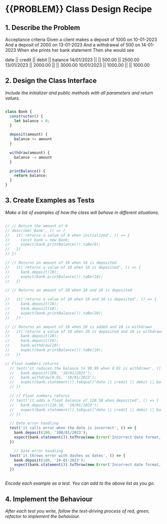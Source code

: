 # {{PROBLEM}} Class Design Recipe

## 1. Describe the Problem

Acceptance criteria
Given a client makes a deposit of 1000 on 10-01-2023
And a deposit of 2000 on 13-01-2023
And a withdrawal of 500 on 14-01-2023
When she prints her bank statement
Then she would see

date || credit || debit || balance
14/01/2023 || || 500.00 || 2500.00
13/01/2023 || 2000.00 || || 3000.00
10/01/2023 || 1000.00 || || 1000.00

## 2. Design the Class Interface

_Include the initializer and public methods with all parameters and return values._

```javascript

class Bank {
  constructor() {
    let balance = 0;
  }

  deposit(amount) {
    balance += amount
  }

  withdraw(amount) {
    balance -= amount
  }

  printBalance() {
    return balance;
  }
}
```

## 3. Create Examples as Tests

_Make a list of examples of how the class will behave in different situations._

```javascript

// // Return the amount of 0 
// describe('Bank', () => {
//   it('returns a value of 0 when initialized', () => {
//     const bank = new Bank;
//     expect(bank.printBalance()).toBe(0);
//   })
// })

// // Returns an amount of 10 when 10 is deposited
//   it('returns a value of 10 when 10 is deposited', () => {
//     bank.deposit(10);
//     expect(bank.printBalance()).toBe(10);
//   })

// // Returns an amount of 20 when 10 and 10 is deposited

//   it('returns a value of 20 when 10 and 10 is deposited', () => {
//     bank.deposit(10);
//     bank.deposit(10);
//     expect(bank.printBalance()).toBe(20);
//   })

// // Returns an amount of 10 when 20 is added and 10 is withdrawn
//   it('returns a value of 10 when 20 is deposited and 10 is withdrawn', () => {
//     bank.deposit(10);
//     bank.deposit(10);
//     bank.withdraw(10);
//     expect(bank.printBalance()).toBe(10);
//   })

// Float numbers returns
  // test('it reduces the balance to 99.99 when 0.01 is withdrawn', () => {
  //   bank.deposit(100, '10/01/2023');
  //   bank.withdraw(0.01, '10/01/2023');
  //   expect(bank.statement()).toEqual("date || credit || debit || balance\n10/01/2023 || 100 ||  || 100\n10/01/2023 ||  || 0.01 || 99.99");
  // })

  // // Float numbers returns
  // test('it adds a float balance of 120.50 when deposited', () => {
  //   bank.deposit(120.50, '10/01/2023');
  //   expect(bank.statement()).toEqual("date || credit || debit || balance\n10/01/2023 || 120.5 ||  || 120.5");
  // })

  // Date error handling
  test('it calls error when the date is incorrect', () => {
    bank.deposit(100, '100/01/2023');
    expect(bank.statement()).toThrow(new Error('Incorrect date format, enter format DD/MM/YYYY'));
  })

    // Date error handling
  test('it throws error with dashes as dates', () => {
    bank.deposit(100, '10-01-2023');
    expect(bank.statement()).toThrow(new Error('Incorrect date format, enter format DD/MM/YYYY'));
  })



```

_Encode each example as a test. You can add to the above list as you go._

## 4. Implement the Behaviour

_After each test you write, follow the test-driving process of red, green, refactor to implement the behaviour._